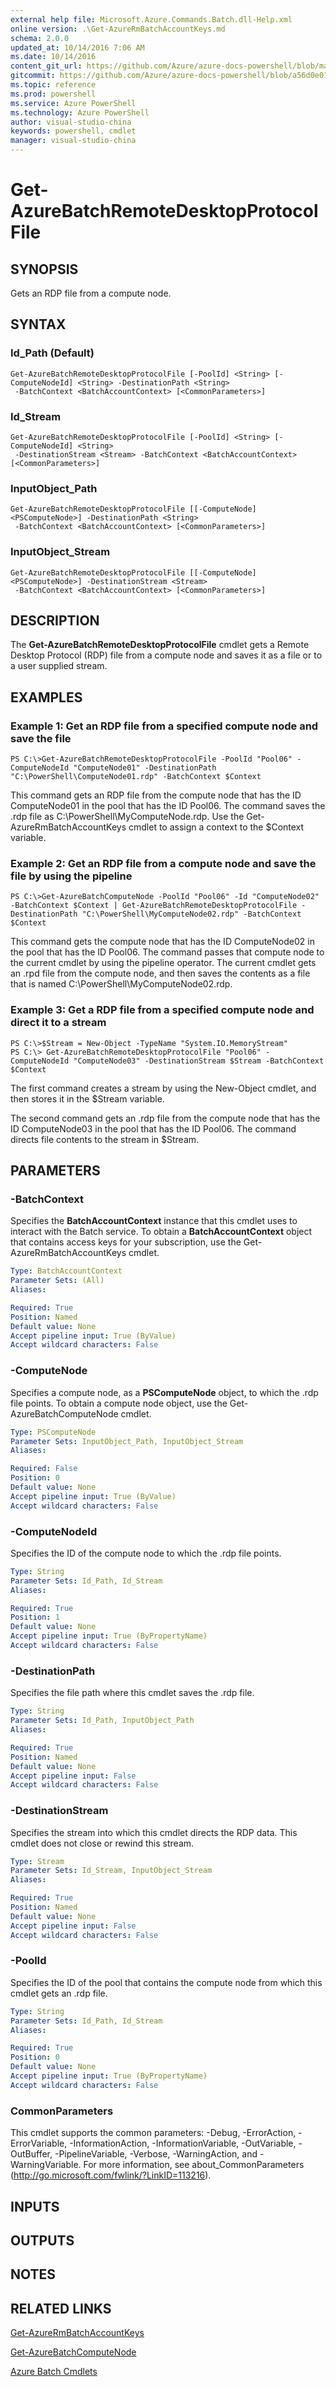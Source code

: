 ```yaml
---
external help file: Microsoft.Azure.Commands.Batch.dll-Help.xml
online version: .\Get-AzureRmBatchAccountKeys.md
schema: 2.0.0
updated_at: 10/14/2016 7:06 AM
ms.date: 10/14/2016
content_git_url: https://github.com/Azure/azure-docs-powershell/blob/master/azureps-cmdlets-docs/ResourceManager/AzureRM.Batch/v1.0/CmdletMDs/Get-AzureBatchRemoteDesktopProtocolFile.md
gitcommit: https://github.com/Azure/azure-docs-powershell/blob/a56d0e01e65c2c33aa2af13dd29addc94ead6e88/azureps-cmdlets-docs/ResourceManager/AzureRM.Batch/v1.0/CmdletMDs/Get-AzureBatchRemoteDesktopProtocolFile.md
ms.topic: reference
ms.prod: powershell
ms.service: Azure PowerShell
ms.technology: Azure PowerShell
author: visual-studio-china
keywords: powershell, cmdlet
manager: visual-studio-china
---
```


# Get-AzureBatchRemoteDesktopProtocolFile

## SYNOPSIS
Gets an RDP file from a compute node.

## SYNTAX

### Id_Path (Default)
```
Get-AzureBatchRemoteDesktopProtocolFile [-PoolId] <String> [-ComputeNodeId] <String> -DestinationPath <String>
 -BatchContext <BatchAccountContext> [<CommonParameters>]
```

### Id_Stream
```
Get-AzureBatchRemoteDesktopProtocolFile [-PoolId] <String> [-ComputeNodeId] <String>
 -DestinationStream <Stream> -BatchContext <BatchAccountContext> [<CommonParameters>]
```

### InputObject_Path
```
Get-AzureBatchRemoteDesktopProtocolFile [[-ComputeNode] <PSComputeNode>] -DestinationPath <String>
 -BatchContext <BatchAccountContext> [<CommonParameters>]
```

### InputObject_Stream
```
Get-AzureBatchRemoteDesktopProtocolFile [[-ComputeNode] <PSComputeNode>] -DestinationStream <Stream>
 -BatchContext <BatchAccountContext> [<CommonParameters>]
```

## DESCRIPTION
The **Get-AzureBatchRemoteDesktopProtocolFile** cmdlet gets a Remote Desktop Protocol (RDP) file from a compute node and saves it as a file or to a user supplied stream.

## EXAMPLES

### Example 1: Get an RDP file from a specified compute node and save the file
```
PS C:\>Get-AzureBatchRemoteDesktopProtocolFile -PoolId "Pool06" -ComputeNodeId "ComputeNode01" -DestinationPath "C:\PowerShell\ComputeNode01.rdp" -BatchContext $Context
```

This command gets an RDP file from the compute node that has the ID ComputeNode01 in the pool that has the ID Pool06.
The command saves the .rdp file as C:\PowerShell\MyComputeNode.rdp.
Use the Get-AzureRmBatchAccountKeys cmdlet to assign a context to the $Context variable.

### Example 2: Get an RDP file from a compute node and save the file by using the pipeline
```
PS C:\>Get-AzureBatchComputeNode -PoolId "Pool06" -Id "ComputeNode02" -BatchContext $Context | Get-AzureBatchRemoteDesktopProtocolFile -DestinationPath "C:\PowerShell\MyComputeNode02.rdp" -BatchContext $Context
```

This command gets the compute node that has the ID ComputeNode02 in the pool that has the ID Pool06.
The command passes that compute node to the current cmdlet by using the pipeline operator.
The current cmdlet gets an .rpd file from the compute node, and then saves the contents as a file that is named C:\PowerShell\MyComputeNode02.rdp.

### Example 3: Get a RDP file from a specified compute node and direct it to a stream
```
PS C:\>$Stream = New-Object -TypeName "System.IO.MemoryStream"
PS C:\> Get-AzureBatchRemoteDesktopProtocolFile "Pool06" -ComputeNodeId "ComputeNode03" -DestinationStream $Stream -BatchContext $Context
```

The first command creates a stream by using the New-Object cmdlet, and then stores it in the $Stream variable.

The second command gets an .rdp file from the compute node that has the ID ComputeNode03 in the pool that has the ID Pool06.
The command directs file contents to the stream in $Stream.

## PARAMETERS

### -BatchContext
Specifies the **BatchAccountContext** instance that this cmdlet uses to interact with the Batch service.
To obtain a **BatchAccountContext** object that contains access keys for your subscription, use the Get-AzureRmBatchAccountKeys cmdlet.

```yaml
Type: BatchAccountContext
Parameter Sets: (All)
Aliases: 

Required: True
Position: Named
Default value: None
Accept pipeline input: True (ByValue)
Accept wildcard characters: False
```

### -ComputeNode
Specifies a compute node, as a **PSComputeNode** object, to which the .rdp file points.
To obtain a compute node object, use the Get-AzureBatchComputeNode cmdlet.

```yaml
Type: PSComputeNode
Parameter Sets: InputObject_Path, InputObject_Stream
Aliases: 

Required: False
Position: 0
Default value: None
Accept pipeline input: True (ByValue)
Accept wildcard characters: False
```

### -ComputeNodeId
Specifies the ID of the compute node to which the .rdp file points.

```yaml
Type: String
Parameter Sets: Id_Path, Id_Stream
Aliases: 

Required: True
Position: 1
Default value: None
Accept pipeline input: True (ByPropertyName)
Accept wildcard characters: False
```

### -DestinationPath
Specifies the file path where this cmdlet saves the .rdp file.

```yaml
Type: String
Parameter Sets: Id_Path, InputObject_Path
Aliases: 

Required: True
Position: Named
Default value: None
Accept pipeline input: False
Accept wildcard characters: False
```

### -DestinationStream
Specifies the stream into which this cmdlet directs the RDP data.
This cmdlet does not close or rewind this stream.

```yaml
Type: Stream
Parameter Sets: Id_Stream, InputObject_Stream
Aliases: 

Required: True
Position: Named
Default value: None
Accept pipeline input: False
Accept wildcard characters: False
```

### -PoolId
Specifies the ID of the pool that contains the compute node from which this cmdlet gets an .rdp file.

```yaml
Type: String
Parameter Sets: Id_Path, Id_Stream
Aliases: 

Required: True
Position: 0
Default value: None
Accept pipeline input: True (ByPropertyName)
Accept wildcard characters: False
```

### CommonParameters
This cmdlet supports the common parameters: -Debug, -ErrorAction, -ErrorVariable, -InformationAction, -InformationVariable, -OutVariable, -OutBuffer, -PipelineVariable, -Verbose, -WarningAction, and -WarningVariable. For more information, see about_CommonParameters (http://go.microsoft.com/fwlink/?LinkID=113216).

## INPUTS

## OUTPUTS

## NOTES

## RELATED LINKS

[Get-AzureRmBatchAccountKeys](.\Get-AzureRmBatchAccountKeys.md)

[Get-AzureBatchComputeNode](.\Get-AzureBatchComputeNode.md)

[Azure Batch Cmdlets](.\AzureRM.Batch.md)

